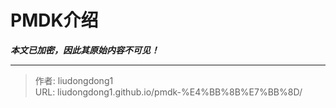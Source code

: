# PMDK介绍

***本文已加密，因此其原始内容不可见！***

---

> 作者: liudongdong1  
> URL: liudongdong1.github.io/pmdk-%E4%BB%8B%E7%BB%8D/  

